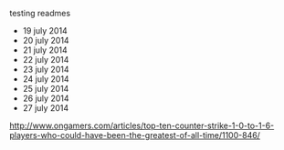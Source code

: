testing readmes

+ 19 july 2014
+ 20 july 2014
+ 21 july 2014
+ 22 july 2014
+ 23 july 2014
+ 24 july 2014
+ 25 july 2014
+ 26 july 2014
+ 27 july 2014

http://www.ongamers.com/articles/top-ten-counter-strike-1-0-to-1-6-players-who-could-have-been-the-greatest-of-all-time/1100-846/
